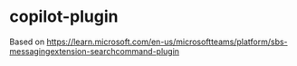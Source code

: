 # copilot-plugin

Based on https://learn.microsoft.com/en-us/microsoftteams/platform/sbs-messagingextension-searchcommand-plugin